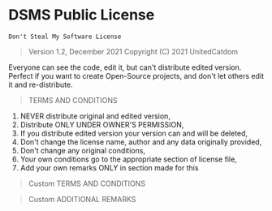 # DSMS Public License
`Don't Steal My Software License`

> Version 1.2, December 2021
> Copyright (C) 2021 UnitedCatdom

Everyone can see the code, edit it, but can't distribute edited version.
Perfect if you want to create Open-Source projects, and don't let others
edit it and re-distribute.

> TERMS AND CONDITIONS
1. NEVER distribute original and edited version,
2. Distribute ONLY UNDER OWNER'S PERMISSION,
3. If you distribute edited version your version can and will be deleted,
4. Don't change the license name, author and any data originally provided,
5. Don't change any original conditions,
6. Your own conditions go to the appropriate section of license file,
7. Add your own remarks ONLY in section made for this



> Custom TERMS AND CONDITIONS



> Custom ADDITIONAL REMARKS
> 
